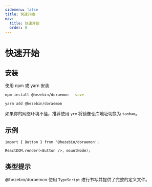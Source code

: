 ```yaml
---
sidemenu: false
title: 快速开始
nav: 
  title: 快速开始
  order: 0
---
```

# 快速开始

## 安装

使用 npm 或 yarn 安装
```bash
npm install @hezebin/doraemon --save
```
```bash
yarn add @hezebin/doraemon
```
如果你的网络环境不佳，推荐使用 `yrm` 将镜像仓库地址切换为 `taobao`。

## 示例
```tsx | pure
import { Button } from '@hezebin/doraemon';

ReactDOM.render(<Button />, mountNode);
```

## 类型提示
@hezebin/doraemon 使用 `TypeScript` 进行书写并提供了完整的定义文件。
